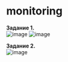 # monitoring
**Задание 1.**  
![image](https://user-images.githubusercontent.com/118304300/235680646-a931ec11-611c-454e-ba9f-ea7d4afcb383.png)
![image](https://user-images.githubusercontent.com/118304300/235680854-270545ee-5304-4640-8fd1-20acae362240.png)

**Задание 2.**  
![image](https://user-images.githubusercontent.com/118304300/235682755-a50929c2-6a73-4a7b-87a2-c1336da5677a.png)
